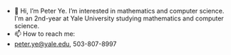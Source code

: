 - 👋 Hi, I’m Peter Ye. I’m interested in mathematics and computer science. I'm an 2nd-year at Yale University studying mathematics and computer science.
- 📫 How to reach me:
- peter.ye@yale.edu, 503-807-8997

<!---
PeterYe2003/PeterYe2003 is a ✨ special ✨ repository because its `README.md` (this file) appears on your GitHub profile.
You can click the Preview link to take a look at your changes.
--->
